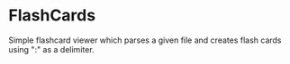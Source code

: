 # FlashCards
Simple flashcard viewer which parses a given file and creates flash cards using ":" as a delimiter.
